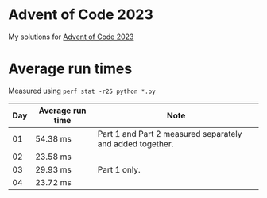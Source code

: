 # Advent of Code 2023

My solutions for [Advent of Code 2023](https://adventofcode.com/2023)

# Average run times
Measured using `perf stat -r25 python *.py`

| Day | Average run time | Note |
| ----| ---------------- | -----|
| 01  | 54.38 ms         | Part 1 and Part 2 measured separately and added together. |
| 02  | 23.58 ms         |      |
| 03  | 29.93 ms         | Part 1 only. |
| 04  | 23.72 ms         |      |
